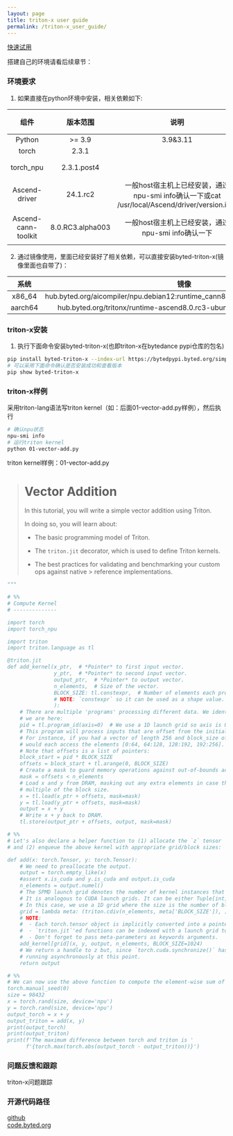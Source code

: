 ```yaml
---
layout: page
title: triton-x user guide
permalink: /triton-x_user_guide/
---
```

 
[快速试用](https://bd-seed-hhw.github.io/blog/2025/04/10/triton-example-on-npu)

搭建自己的环境请看后续章节：  
### 环境要求  
1. 如果直接在python环境中安装，相关依赖如下: 

|        组件         |     版本范围     |    说明    | 版本获取方式 |
| :-----------------: | :--------------: | :------: | :----------: |
|       Python        |      >= 3.9      |                                           3.9&3.11                                            |              |
|        torch        |      2.3.1       |                                                                                               |              |
|      torch_npu      |   2.3.1.post4    |                 |   [torch_npu下载](https://tosv.byted.org/obj/aicompiler/npu/deberta/torch_npu-2.3.1.post5-cp311-cp311-linux_x86_64.whl)  |
|    Ascend-driver    |     24.1.rc2     | 一般host宿主机上已经安装，通过npu-smi info确认一下或cat /usr/local/Ascend/driver/version.info |              |
| Ascend-cann-toolkit | 8.0.RC3.alpha003 |                      一般host宿主机上已经安装，通过npu-smi info确认一下                       | [cann包下载](https://ascend-cann.obs.cn-north-4.myhuaweicloud.com/POC_ZJ/20250416_daily/Ascend-cann-toolkit_8.0.T113_linux-x86_64.run) [kernels包下载](https://ascend-cann.obs.cn-north-4.myhuaweicloud.com/POC_ZJ/20250416_daily/Ascend-cann-kernels-910b_8.0.T113_linux-x86_64.run) |

2. 通过镜像使用，里面已经安装好了相关依赖，可以直接安装byted-triton-x(镜像里面也自带了)：  

| 系统 | 镜像 | dockerfile |
|:-----:|:------:|:------:|
| x86_64 | hub.byted.org/aicompiler/npu.debian12:runtime_cann8.0.rc3.alpha003_py3.11_th26 | [x86_64](https://github.com/BD-Seed-HHW/triton-x/blob/develop/tools/docker/npu-debian/Dockerfile.runtime) |
| aarch64 | hub.byted.org/tritonx/runtime-ascend8.0.rc3-ubuntu20.04-aarch64:1.0.0.1 | [aarch64](https://code.byted.org/seed/triton-x/blob/develop/tools/docker/npu/Dockerfile.runtime) |

### triton-x安装
1. 执行下面命令安装byted-triton-x(也即triton-x在bytedance pypi仓库的包名)

```bash
pip install byted-triton-x --index-url https://bytedpypi.byted.org/simple
# 可以采用下面命令确认是否安装成功和查看版本
pip show byted-triton-x
```
### triton-x样例
采用triton-lang语法写triton kernel（如：后面01-vector-add.py样例），然后执行

```bash
# 确认npu状态
npu-smi info
# 运行triton kernel
python 01-vector-add.py
```  

triton kernel样例：01-vector-add.py  

> Vector Addition
> ===============
> 
> In this tutorial, you will write a simple vector addition using Triton.
> 
> In doing so, you will learn about:
> 
> - The basic programming model of Triton.
> 
> - The `triton.jit` decorator, which is used to define Triton kernels.
> 
> - The best practices for validating and benchmarking your custom ops against native > reference implementations.
  

```python
"""

# %%
# Compute Kernel
# --------------

import torch
import torch_npu

import triton
import triton.language as tl

@triton.jit
def add_kernel(x_ptr,  # *Pointer* to first input vector.
               y_ptr,  # *Pointer* to second input vector.
               output_ptr,  # *Pointer* to output vector.
               n_elements,  # Size of the vector.
               BLOCK_SIZE: tl.constexpr,  # Number of elements each program should process.
               # NOTE: `constexpr` so it can be used as a shape value.
               ):
    # There are multiple 'programs' processing different data. We identify which program
    # we are here:
    pid = tl.program_id(axis=0)  # We use a 1D launch grid so axis is 0.
    # This program will process inputs that are offset from the initial data.
    # For instance, if you had a vector of length 256 and block_size of 64, the programs
    # would each access the elements [0:64, 64:128, 128:192, 192:256].
    # Note that offsets is a list of pointers:
    block_start = pid * BLOCK_SIZE
    offsets = block_start + tl.arange(0, BLOCK_SIZE)
    # Create a mask to guard memory operations against out-of-bounds accesses.
    mask = offsets < n_elements
    # Load x and y from DRAM, masking out any extra elements in case the input is not a
    # multiple of the block size.
    x = tl.load(x_ptr + offsets, mask=mask)
    y = tl.load(y_ptr + offsets, mask=mask)
    output = x + y
    # Write x + y back to DRAM.
    tl.store(output_ptr + offsets, output, mask=mask)

# %%
# Let's also declare a helper function to (1) allocate the `z` tensor
# and (2) enqueue the above kernel with appropriate grid/block sizes:

def add(x: torch.Tensor, y: torch.Tensor):
    # We need to preallocate the output.
    output = torch.empty_like(x)
    #assert x.is_cuda and y.is_cuda and output.is_cuda
    n_elements = output.numel()
    # The SPMD launch grid denotes the number of kernel instances that run in parallel.
    # It is analogous to CUDA launch grids. It can be either Tuple[int], or Callable(metaparameters) -> Tuple[int].
    # In this case, we use a 1D grid where the size is the number of blocks:
    grid = lambda meta: (triton.cdiv(n_elements, meta['BLOCK_SIZE']), )
    # NOTE:
    #  - Each torch.tensor object is implicitly converted into a pointer to its first element.
    #  - `triton.jit`'ed functions can be indexed with a launch grid to obtain a callable GPU kernel.
    #  - Don't forget to pass meta-parameters as keywords arguments.
    add_kernel[grid](x, y, output, n_elements, BLOCK_SIZE=1024)
    # We return a handle to z but, since `torch.cuda.synchronize()` hasn't been called, the kernel is still
    # running asynchronously at this point.
    return output

# %%
# We can now use the above function to compute the element-wise sum of two `torch.tensor` objects and test its correctness:
torch.manual_seed(0)
size = 98432
x = torch.rand(size, device='npu')
y = torch.rand(size, device='npu')
output_torch = x + y
output_triton = add(x, y)
print(output_torch)
print(output_triton)
print(f'The maximum difference between torch and triton is '
      f'{torch.max(torch.abs(output_torch - output_triton))}')
```

### 问题反馈和跟踪
triton-x问题跟踪
### 开源代码路径
[github](https://github.com/BD-Seed-HHW/triton-x)  
[code.byted.org](https://code.byted.org/seed/triton-x)